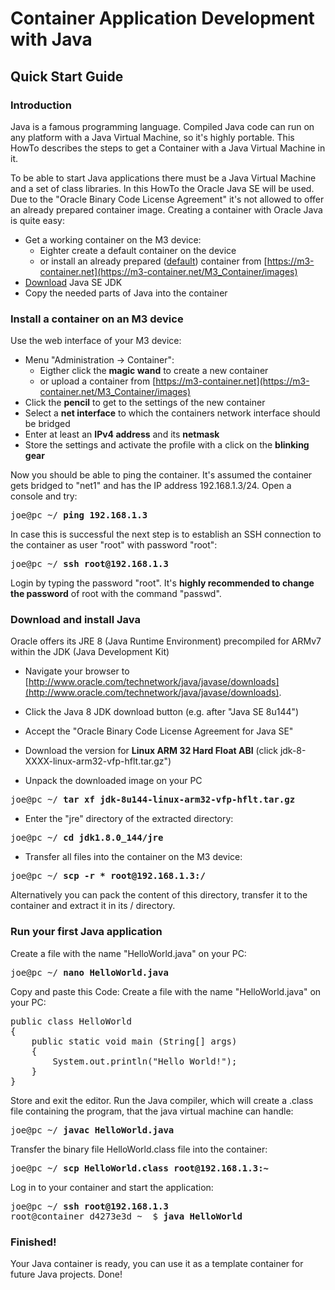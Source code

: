 # Container Application Development with Java

## Quick Start Guide

### Introduction
Java is a famous programming language. Compiled Java code can run on any platform with a Java Virtual Machine, so it's highly portable. This HowTo describes the steps to get a Container with a Java Virtual Machine in it.

To be able to start Java applications there must be a Java Virtual Machine and a set of class libraries. In this HowTo the Oracle Java SE will be used. Due to the "Oracle Binary Code License Agreement" it's not allowed to offer an already prepared container image. Creating a container with Oracle Java is quite easy:

- Get a working container on the M3 device:
	- Eighter create a default container on the device
	- or install an already prepared ([default](https://m3-container.net/M3_Container/images/container_default.tar)) container from [https://m3-container.net](https://m3-container.net/M3_Container/images)
- [Download](http://www.oracle.com/technetwork/java/javase/downloads) Java SE JDK
- Copy the needed parts of Java into the container

### Install a container on an M3 device
Use the web interface of your M3 device:

- Menu "Administration -> Container": 
	- Eigther click the <b>magic wand</b> to create a new container
	- or upload a container from [https://m3-container.net](https://m3-container.net/M3_Container/images)
- Click the <b>pencil</b> to get to the settings of the new container
- Select a <b>net interface</b> to which the containers network interface should be bridged
- Enter at least an <b>IPv4 address</b> and its <b>netmask</b>
- Store the settings and activate the profile with a click on the <b>blinking gear</b> 

Now you should be able to ping the container. It's assumed the container gets bridged to "net1" and has the IP address 192.168.1.3/24. Open a console and try:
<pre>
joe@pc ~/ <b>ping 192.168.1.3</b>
</pre>

In case this is successful the next step is to establish an SSH connection to the container as user "root" with password "root":
<pre>
joe@pc ~/ <b>ssh root@192.168.1.3</b>
</pre>
Login by typing the password "root". It's <b>highly recommended to change the password</b> of root with the command "passwd". 

### Download and install Java
Oracle offers its JRE 8 (Java Runtime Environment) precompiled for ARMv7 within the JDK (Java Development Kit)

- Navigate your browser to [http://www.oracle.com/technetwork/java/javase/downloads](http://www.oracle.com/technetwork/java/javase/downloads). 
- Click the Java 8 JDK download button (e.g. after "Java SE 8u144")
- Accept the "Oracle Binary Code License Agreement for Java SE"
- Download the version for <b>Linux ARM 32 Hard Float ABI</b> (click jdk-8-XXXX-linux-arm32-vfp-hflt.tar.gz")

- Unpack the downloaded image on your PC 
<pre>
joe@pc ~/ <b>tar xf jdk-8u144-linux-arm32-vfp-hflt.tar.gz </b>
</pre>

- Enter the "jre" directory of the extracted directory:
<pre>
joe@pc ~/ <b>cd jdk1.8.0_144/jre</b>
</pre>

- Transfer all files into the container on the M3 device:
<pre>
joe@pc ~/ <b>scp -r * root@192.168.1.3:/</b>
</pre>
Alternatively you can pack the content of this directory, transfer it to the container and extract it in its / directory.

### Run your first Java application
Create a file with the name "HelloWorld.java" on your PC:
<pre>
joe@pc ~/ <b>nano HelloWorld.java</b>
</pre>

Copy and paste this Code:
Create a file with the name "HelloWorld.java" on your PC:
<pre>
public class HelloWorld
{
    public static void main (String[] args)
    {
        System.out.println("Hello World!");
    }
}
</pre>

Store and exit the editor. Run the Java compiler, which will create a .class file containing the program, that the java virtual machine can handle:
<pre>
joe@pc ~/ <b>javac HelloWorld.java</b>
</pre>

Transfer the binary file HelloWorld.class file into the container:
<pre>
joe@pc ~/ <b>scp HelloWorld.class root@192.168.1.3:~</b>
</pre>

Log in to your container and start the application:
<pre>
joe@pc ~/ <b>ssh root@192.168.1.3</b>
root@container_d4273e3d ~  $ <b>java HelloWorld</b>
</pre>

### Finished!
Your Java container is ready, you can use it as a template container for future Java projects. Done!

